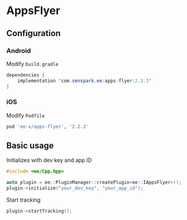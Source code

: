 # AppsFlyer
## Configuration
### Android
Modify `build.gradle`
```java
dependencies {
    implementation 'com.senspark.ee:apps-flyer:2.2.3'
}
```

### iOS
Modify `Podfile`
```ruby
pod 'ee-x/apps-flyer', '2.2.3'
```

## Basic usage
Initializes with dev key and app ID
```cpp
#include <ee/Cpp.hpp>

auto plugin = ee::PluginManager::createPlugin<ee::IAppsFlyer>();
plugin->initialize("your_dev_key", "your_app_id");
```

Start tracking
```cpp
plugin->startTracking();
```